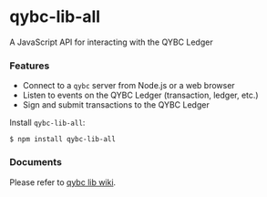 # qybc-lib-all

A JavaScript API for interacting with the QYBC Ledger


### Features

+ Connect to a `qybc` server from Node.js or a web browser
+ Listen to events on the QYBC Ledger (transaction, ledger, etc.)
+ Sign and submit transactions to the QYBC Ledger

Install `qybc-lib-all`:
```
$ npm install qybc-lib-all
```

### Documents

Please refer to [qybc lib wiki](https://github.com/qybcchain/call-lib/wiki).

